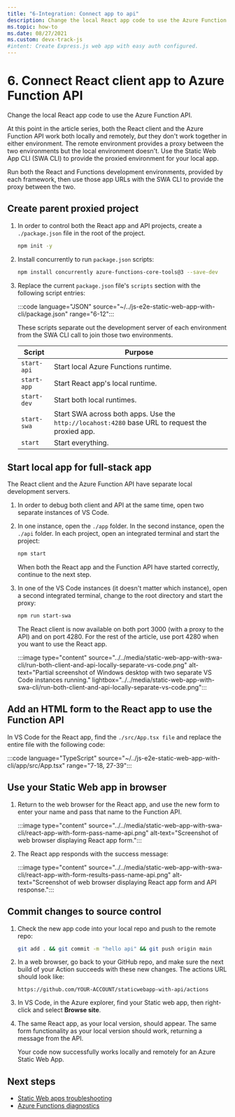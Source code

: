 ```yaml
---
title: "6-Integration: Connect app to api"
description: Change the local React app code to use the Azure Function API.
ms.topic: how-to
ms.date: 08/27/2021
ms.custom: devx-track-js
#intent: Create Express.js web app with easy auth configured. 
---
```


# 6. Connect React client app to Azure Function API

Change the local React app code to use the Azure Function API. 

At this point in the article series, both the React client and the Azure Function API work both locally and remotely, _but_ they don't work together in either environment. The remote environment provides a proxy between the two environments but the local environment doesn't. Use the Static Web App CLI (SWA CLI) to provide the proxied environment for your local app.

Run both the React and Functions development environments, provided by each framework, then use those app URLs with the SWA CLI to provide the proxy between the two. 

## Create parent proxied project

1. In order to control both the React app and API projects, create a `./package.json` file in the root of the project.

    ```bash
    npm init -y
    ```

1. Install concurrently to run `package.json` scripts:

    ```bash
    npm install concurrently azure-functions-core-tools@3 --save-dev 
    ```

1. Replace the current `package.json` file's `scripts` section with the following script entries:

    :::code language="JSON" source="~/../js-e2e-static-web-app-with-cli/package.json" range="6-12":::  

    These scripts separate out the development server of each environment from the SWA CLI call to join those two environments. 

    |Script|Purpose|
    |--|--|
    |`start-api`|Start local Azure Functions runtime.|
    |`start-app`|Start React app's local runtime.|
    |`start-dev`|Start both local runtimes.|
    |`start-swa`|Start SWA across both apps. Use the `http://locahost:4280` base URL to request the proxied app.|
    |`start`|Start everything.|

## Start local app for full-stack app

The React client and the Azure Function API have separate local development servers. 

1. In order to debug both client and API at the same time, open two separate instances of VS Code. 
1. In one instance, open the `./app` folder. In the second instance, open the `./api` folder. In each project, open an integrated terminal and start the project:
   
    ```bash
    npm start
    ```

    When both the React app and the Function API have started correctly, continue to the next step. 

1. In one of the VS Code instances (it doesn't matter which instance), open a second integrated terminal, change to the root directory and start the proxy:
   
    ```bash
    npm run start-swa
    ```

    The React client is now available on both port 3000 (with a proxy to the API) and on port 4280. For the rest of the article, use port 4280 when you want to use the React app.  

    :::image type="content" source="../../media/static-web-app-with-swa-cli/run-both-client-and-api-locally-separate-vs-code.png" alt-text="Partial screenshot of Windows desktop with two separate VS Code instances running." lightbox="../../media/static-web-app-with-swa-cli/run-both-client-and-api-locally-separate-vs-code.png":::


## Add an HTML form to the React app to use the Function API

In VS Code for the React app, find the `./src/App.tsx file` and replace the entire file with the following code:

:::code language="TypeScript" source="~/../js-e2e-static-web-app-with-cli/app/src/App.tsx" range="7-18, 27-39":::  

## Use your Static Web app in browser

1. Return to the web browser for the React app, and use the new form to enter your name and pass that name to the Function API.
   
   :::image type="content" source="../../media/static-web-app-with-swa-cli/react-app-with-form-pass-name-api.png" alt-text="Screenshot of web browser displaying React app form.":::

1. The React app responds with the success message:
   
   :::image type="content" source="../../media/static-web-app-with-swa-cli/react-app-with-form-results-pass-name-api.png" alt-text="Screenshot of web browser displaying React app form and API response.":::

## Commit changes to source control

1. Check the new app code into your local repo and push to the remote repo:
   
   ```bash
   git add . && git commit -m "hello api" && git push origin main
   ```

1. In a web browser, go back to your GitHub repo, and make sure the next build of your Action succeeds with these new changes. The actions URL should look like:

    ```HTTP
    https://github.com/YOUR-ACCOUNT/staticwebapp-with-api/actions
    ```

1. In VS Code, in the Azure explorer, find your Static web app, then right-click and select **Browse site**.

1. The same React app, as your local version, should appear. The same form functionality as your local version should work, returning a message from the API.  
   
   Your code now successfully works locally and remotely for an Azure Static Web App. 

## Next steps

* [Static Web apps troubleshooting](/azure/static-web-apps/troubleshooting)
* [Azure Functions diagnostics](/azure/azure-functions/functions-diagnostics)